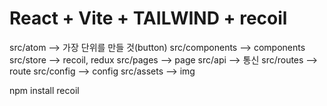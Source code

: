 # React + Vite + TAILWIND + recoil

src/atom --> 가장 단위를 만들 것(button)
src/components --> components
src/store --> recoil, redux
src/pages --> page
src/api --> 통신
src/routes --> route
src/config --> config
src/assets --> img

npm install recoil
